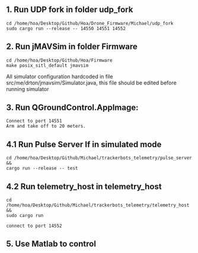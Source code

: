 ## 1. Run UDP fork in folder udp_fork

```
cd /home/hoa/Desktop/Github/Hoa/Drone_Firmware/Michael/udp_fork
sudo cargo run --release -- 14550 14551 14552
```

## 2. Run jMAVSim in folder Firmware

```
cd /home/hoa/Desktop/Github/Hoa/Firmware
make posix_sitl_default jmavsim
```
All simulator configuration hardcoded in file src/me/drton/jmavsim/Simulator.java, this file should be edited before running simulator
## 3. Run QGroundControl.AppImage: 
```
Connect to port 14551
Arm and take off to 20 meters.
```
## 4.1 Run Pulse Server If in simulated mode
```
cd /home/hoa/Desktop/Github/Michael/trackerbots_telemetry/pulse_server && 
cargo run --release -- test
```
## 4.2 Run telemetry_host in telemetry_host

```
cd /home/hoa/Desktop/Github/Michael/trackerbots_telemetry/telemetry_host && 
sudo cargo run

connect to port 14552
```
## 5. Use Matlab to control
